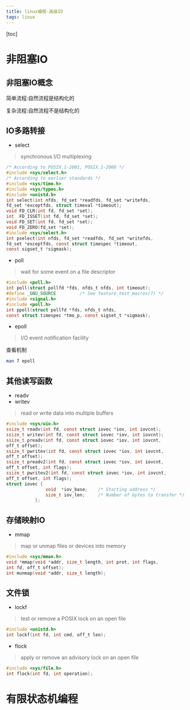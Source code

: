 ```yaml
---
title: linux编程-高级IO
tags: linux
---
```


[toc]

# 非阻塞IO

## 非阻塞IO概念

简单流程:自然流程是结构化的

复杂流程:自然流程不是结构化的

## IO多路转接

- select

>synchronous I/O  multiplexing

```c
/* According to POSIX.1-2001, POSIX.1-2008 */
#include <sys/select.h>
/* According to earlier standards */
#include <sys/time.h>
#include <sys/types.h>
#include <unistd.h>
int select(int nfds, fd_set *readfds, fd_set *writefds,
fd_set *exceptfds, struct timeval *timeout);
void FD_CLR(int fd, fd_set *set);
int  FD_ISSET(int fd, fd_set *set);
void FD_SET(int fd, fd_set *set);
void FD_ZERO(fd_set *set);
#include <sys/select.h>
int pselect(int nfds, fd_set *readfds, fd_set *writefds,
fd_set *exceptfds, const struct timespec *timeout,
const sigset_t *sigmask);
```

- poll

> wait for some event on a file descriptor

```c
#include <poll.h>
int poll(struct pollfd *fds, nfds_t nfds, int timeout);
#define _GNU_SOURCE         /* See feature_test_macros(7) */
#include <signal.h>
#include <poll.h>
int ppoll(struct pollfd *fds, nfds_t nfds,
const struct timespec *tmo_p, const sigset_t *sigmask);
```

- epoll

> I/O event notification facility

查看机制

```sh
man 7 epoll
```

## 其他读写函数

- readv
- writev

>read or write data into multiple buffers

```c
#include <sys/uio.h>
ssize_t readv(int fd, const struct iovec *iov, int iovcnt);
ssize_t writev(int fd, const struct iovec *iov, int iovcnt);
ssize_t preadv(int fd, const struct iovec *iov, int iovcnt,
off_t offset);
ssize_t pwritev(int fd, const struct iovec *iov, int iovcnt,
off_t offset);
ssize_t preadv2(int fd, const struct iovec *iov, int iovcnt,
off_t offset, int flags);
ssize_t pwritev2(int fd, const struct iovec *iov, int iovcnt,
off_t offset, int flags);
struct iovec {
               void  *iov_base;    /* Starting address */
               size_t iov_len;     /* Number of bytes to transfer */
           };
```

## 存储映射IO

- mmap

> map or unmap files or devices into memory

```c
#include <sys/mman.h>
void *mmap(void *addr, size_t length, int prot, int flags,
int fd, off_t offset);
int munmap(void *addr, size_t length);
```

## 文件锁

- lockf

> test or remove a POSIX lock on an open file

```c
#include <unistd.h>
int lockf(int fd, int cmd, off_t len);
```

- flock

> apply or remove an advisory lock on an open file

```c
#include <sys/file.h>
int flock(int fd, int operation);
```



# 有限状态机编程